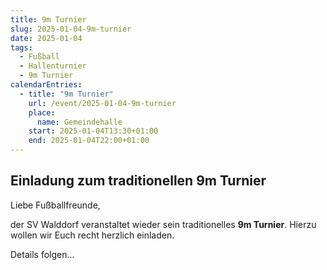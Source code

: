 ```yaml
---
title: 9m Turnier
slug: 2025-01-04-9m-turnier
date: 2025-01-04
tags:
  - Fußball
  - Hallenturnier
  - 9m Turnier 
calendarEntries:
  - title: "9m Turnier"
    url: /event/2025-01-04-9m-turnier
    place:
      name: Gemeindehalle
    start: 2025-01-04T13:30+01:00
    end: 2025-01-04T22:00+01:00
---
```

## Einladung zum traditionellen 9m Turnier

Liebe Fußballfreunde,

der SV Walddorf veranstaltet wieder sein traditionelles **9m Turnier**. Hierzu wollen wir Euch recht herzlich einladen.

Details folgen...
